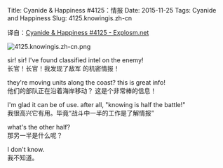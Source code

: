 Title: Cyanide & Happiness #4125：情报
Date: 2015-11-25
Tags: Cyanide and Happiness
Slug: 4125.knowingis.zh-cn

译自：[Cyanide & Happiness #4125 - Explosm.net](http://explosm.net/comics/4125/)


![4125.knowingis.zh-cn.png](/static/images/comics/4125.knowingis.zh-cn.png)



sir! sir! I've found
classified intel on
the enemy!               
长官！长官！我发现了敌军
的机密情报！


they're moving units
along the coast?
this is great info!                 
他们的部队正在沿着海岸移动？
这是个非常棒的信息！


I'm glad it can be of use.
after all, "knowing is half
the battle!"                
我很高兴它有用。毕竟“战斗中一半的工作是了解情报”


what's the other half?          
那另一半是什么呢？

I don't know.           
我不知道。